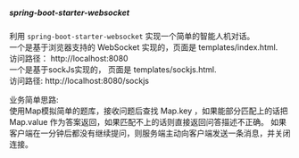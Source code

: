 ##### spring-boot-starter-websocket
利用 <code>spring-boot-starter-websocket</code> 实现一个简单的智能人机对话。  
一个是基于浏览器支持的 WebSocket 实现的，页面是 templates/index.html.  
访问路径： http://localhost:8080   
一个是基于sockJs实现的， 页面是 templates/sockjs.html.  
访问路径: http://localhost:8080/sockjs    

业务简单思路:  
使用Map模拟简单的题库，接收问题后查找 Map.key ，如果能部分匹配上的话把 Map.value 作为答案返回，如果匹配不上的话则直接返回问答描述不正确。
如果客户端在一分钟后都没有继续提问，则服务端主动向客户端发送一条消息，并关闭连接。